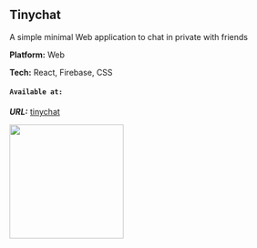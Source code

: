 ## Tinychat

A simple minimal Web application to chat in private with friends


**Platform:** Web

**Tech:** React, Firebase, CSS

#### `Available at:`

***URL:*** 
[tinychat](https://tinychat.netlify.app/)

<img src="https://mirzakrnjic.com/images/works/tinychat2.png" width="200">


